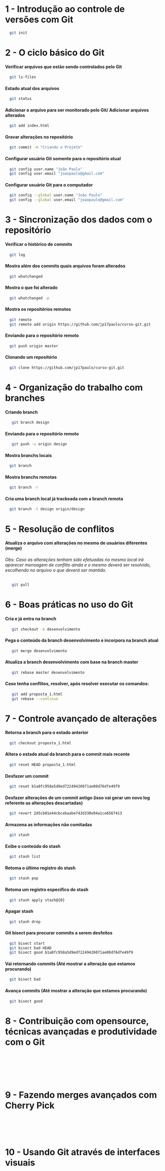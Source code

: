 # 1 - Introdução ao controle de versões com Git
``` bash 
  git init

```
# 2 - O ciclo básico do Git
#### Verificar arquivos que estão sendo controlados pelo Git
``` bash 
  git ls-files
```

#### Estado atual dos arquivos
``` bash 
  git status

```
#### Adicionar o arquivo para ser monitorado pelo Git/ Adicionar arquivos alterados
``` bash 
  git add index.html
```

#### Gravar alterações no repositório
``` bash 
  git commit -m "Criando o Projeto"
```

#### Configurar usuário Git somente para o repositório atual
``` bash 
  git config user.name "João Paulo"
  git config user.email "joaopaulo@gmail.com"
```

#### Configurar usuário Git para o computador
``` bash 
  git config --global user.name "João Paulo"
  git config --global user.email "joaopaulo@gmail.com"
```
# 3 -  Sincronização dos dados com o repositório
#### Verificar o histórico de commits
``` bash
  git log 
```

#### Mostra além dos commits quais arquivos foram alterados
``` bash
  git whatchanged
```

#### Mostra o que foi alterado
``` bash
  git whatchanged -p
```
#### Mostra os repositórios remotos
``` bash
  git remote
  git remote add origin https://github.com/jp17paulo/curso-git.git
```
#### Enviando para o repositório remoto
``` bash
  git push origin master
```
#### Clonando um repositório
``` bash
  git clone https://github.com/jp17paulo/curso-git.git
```
# 4 - Organização do trabalho com branches

#### Criando branch
``` bash
   git branch design
```

#### Enviando para o repositório remoto
``` bash
   git push -u origin design
```

#### Mostra branchs locais
``` bash
  git branch
```

#### Mostra branchs remotas
``` bash
  git branch -r
```

#### Cria uma branch local já trackeada com a branch remota
``` bash
  git branch -t design origin/design
```

# 5 - Resolução de conflitos
#### Atualiza o arquivo com alterações no mesmo de usuários diferentes (merge)
###### Obs: Caso as alterações tenham sido efetuadas no mesmo local irá aparecer mensagem de conflito ainda e o mesmo deverá ser resolvido, escolhendo no arquivo o que deverá ser mantido.
``` bash
   git pull
```
# 6 - Boas práticas no uso do Git

#### Cria e já entra na branch
``` bash
   git checkout -b desenvolvimento
```

#### Pega o conteúdo da branch desenvolvimento e incorpora na branch atual
``` bash
   git merge desenvolvimento
```

#### Atualiza a branch desenvolvimento com base na branch master
``` bash
   git rebase master desenvolvimento
```

#### Caso tenha conflitos, resolver, após resolver executar os comandos:
``` bash
   git add proposta_1.html
   git rebase --continue
```

# 7 - Controle avançado de alterações
#### Retorna a branch para o estado anterior
``` bash
  git checkout proposta_1.html
```
#### Altera o estado atual da branch para o commit mais recente
``` bash
  git reset HEAD proposta_1.html
```
#### Desfazer um commit 
``` bash
  git reset b1a8fc958a5d9ed72249426071ae08d76dfe49f9
```
#### Desfazer alterações de um commit antigo (isso vai gerar um novo log referente as alterações descartadas)
``` bash
  git revert 2d5cb01e44cbcebaabe743d338e94a1ce6567413
```

#### Armazena as informações não comitadas
``` bash
  git stash
```

#### Exibe o conteúdo do stash
``` bash
  git stash list
```

#### Retoma o último registro do stash
``` bash
  git stash pop
```

#### Retoma um registro específico do stash
``` bash
  git stash apply stash@{0}
```

#### Apagar stash
``` bash
  git stash drop
```

#### Git bisect para procurar commits a serem desfeitos
``` bash
  git bisect start
  git bisect bad HEAD
  git bisect good b1a8fc958a5d9ed72249426071ae08d76dfe49f9

```

#### Vai retornando commits (Até mostrar a alteração que estamos procurando)
``` bash
  git bisect bad
```

#### Avança commits (Até mostrar a alteração que estamos procurando)
``` bash
  git bisect good
```
# 8 - Contribuição com opensource, técnicas avançadas e produtividade com o Git

####
``` bash

```

####
``` bash

```

####
``` bash

```

####
``` bash

```

####
``` bash

```

# 9 - Fazendo merges avançados com Cherry Pick

####
``` bash

```

####
``` bash

```

####
``` bash

```

####
``` bash

```

# 10 - Usando Git através de interfaces visuais

####
``` bash

```

####
``` bash

```

####
``` bash

```

####
``` bash

```


